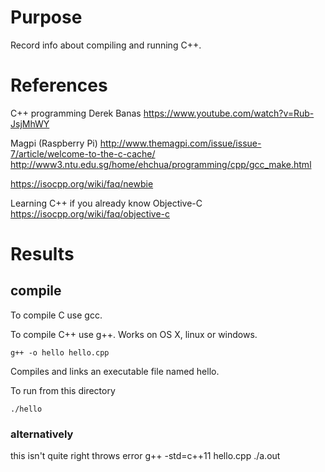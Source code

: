 # Purpose
Record info about compiling and running C++.

# References
C++ programming
Derek Banas
https://www.youtube.com/watch?v=Rub-JsjMhWY

Magpi (Raspberry Pi)
<http://www.themagpi.com/issue/issue-7/article/welcome-to-the-c-cache/>
<http://www3.ntu.edu.sg/home/ehchua/programming/cpp/gcc_make.html>

https://isocpp.org/wiki/faq/newbie

Learning C++ if you already know Objective-C
https://isocpp.org/wiki/faq/objective-c

# Results

## compile
To compile C use gcc.

To compile C++ use g++.
Works on OS X, linux or windows.

    g++ -o hello hello.cpp

Compiles and links an executable file named hello.

To run from this directory

    ./hello

### alternatively
this isn't quite right throws error
    g++ -std=c++11 hello.cpp
    ./a.out


